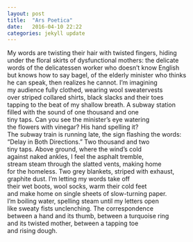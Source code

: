 ```yaml
---
layout: post
title:  "Ars Poetica"
date:   2016-04-10 22:22
categories: jekyll update
---
```


My words are twisting their hair with twisted fingers, hiding  
under the floral skirts of dysfunctional mothers: the delicate  
words of the delicatessen worker who doesn’t know English  
but knows how to say bagel, of the elderly minister who thinks  
he can speak, then realizes he cannot. I’m imagining  
my audience fully clothed, wearing wool sweatervests  
over striped collared shirts, black slacks and their toes  
tapping to the beat of my shallow breath. A subway station  
filled with the sound of one thousand and one  
tiny taps. Can you see the minister’s eye watering  
the flowers with vinegar? His hand spelling it?  
The subway train is running late, the sign flashing the words:  
“Delay in Both Directions.” Two thousand and two  
tiny taps. Above ground, where the wind’s cold  
against naked ankles, I feel the asphalt tremble,  
stream steam through the slatted vents, making home  
for the homeless. Two grey blankets, striped with exhaust,  
graphite dust. I’m letting my words take off  
their wet boots, wool socks, warm their cold feet  
and make home on single sheets of slow-turning paper.  
I’m boiling water, spelling steam until my letters open  
like sweaty fists unclenching. The correspondence  
between a hand and its thumb, between a turquoise ring  
and its twisted mother, between a tapping toe  
and rising dough.  